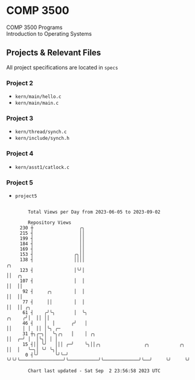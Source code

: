 # COMP 3500
COMP 3500 Programs  
Introduction to Operating Systems  
## Projects & Relevant Files
All project specifications are located in `specs`
### Project 2
- `kern/main/hello.c`
- `kern/main/main.c`
### Project 3
- `kern/thread/synch.c`
- `kern/include/synch.h`
### Project 4
- `kern/asst1/catlock.c`
### Project 5
- `project5`

```

        Total Views per Day from 2023-06-05 to 2023-09-02

        Repository Views
     230 ┼                 ╭╮
     215 ┤                 ││
     199 ┤                 ││
     184 ┤                 ││
     169 ┤                 ││
     153 ┤               ╭╮││
     138 ┤               ││││                                                         ╭╮
     123 ┤               │╰╯│                                                         ││  ╭╮
     107 ┤               │  │                                                         ││  ││
      92 ┤     ╭╮        │  │                                                         ││  ││
      77 ┤     ││        │  │                                                         ││  ││ ╭╮
      61 ┤    ╭╯╰╮       │  ╰╮                                                 ╭╮    ╭╯│  ││ ││
      46 ┤    │  │      ╭╯   │                                                 ││    │ │  ││ │╰╮ ╭─
      31 ┼╮╭─╮│  ╰╮╭╮   │    │ ╭╮                                              ││  ╭─╯ │  │╰╮│ │ │
      15 ┤││ ╰╯   │││ ╭─╯    ╰╮││╭╮                ╭╮           ╭╮             ││  │   ╰─╮│ ╰╯ ╰╮│
       0 ┤╰╯      ╰╯╰─╯       ╰╯╰╯╰────────────────╯╰───────────╯╰─────────────╯╰──╯     ╰╯     ╰╯

        Chart last updated - Sat Sep  2 23:56:58 2023 UTC
        
```
